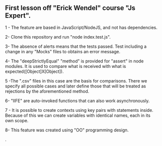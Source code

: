 ## First lesson off "Erick Wendel" course "Js Expert".

1 - The feature are based in JavaScript/NodeJS, and not has dependencies.

2- Clone this repository and run "node index.test.js". 

3- The absence of alerts means that the tests passed. Test including a change in any "Mocks" files to obtains an error message.

4- The "deepStrictlyEqual" "method" is provided for "assert" in node modules. It is used to compare what is received with what is expected([Object]X[Object]).

5 -The ".csv" files in this case are the basis for comparisons. There we specify all possible cases and later define those that will be treated as rejections by the aforementioned method.

6- "IIFE" are auto-invoked functions that can also work asynchronously.

7 - It is possible to create contexts using key pairs with statements inside. Because of this we can create variables with identical names, each in its own scope.

8- This feature was created using "OO" programming design.

.